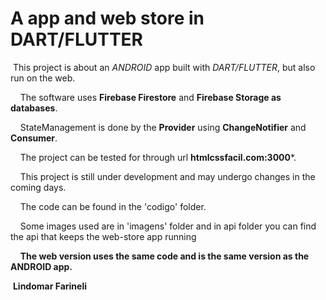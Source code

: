 # A app and web store in DART/FLUTTER

​    This project is about an *ANDROID* app built with *DART/FLUTTER*, but also run on the web.

    The software uses **Firebase Firestore** and  **Firebase Storage as databases**.

    StateManagement is done by the **Provider** using **ChangeNotifier** and **Consumer**.

    The project can be tested for through url **htmlcssfacil.com:3000***.

    This project is still under development and may undergo changes in the coming days.

    The code can be found in the 'codigo' folder.    

    Some images used are in 'imagens' folder and in api folder you can find the api that keeps the web-store app running    

    **The web version uses the same code and is the same version as the ANDROID app.**





​                                                                     **Lindomar Farineli**
